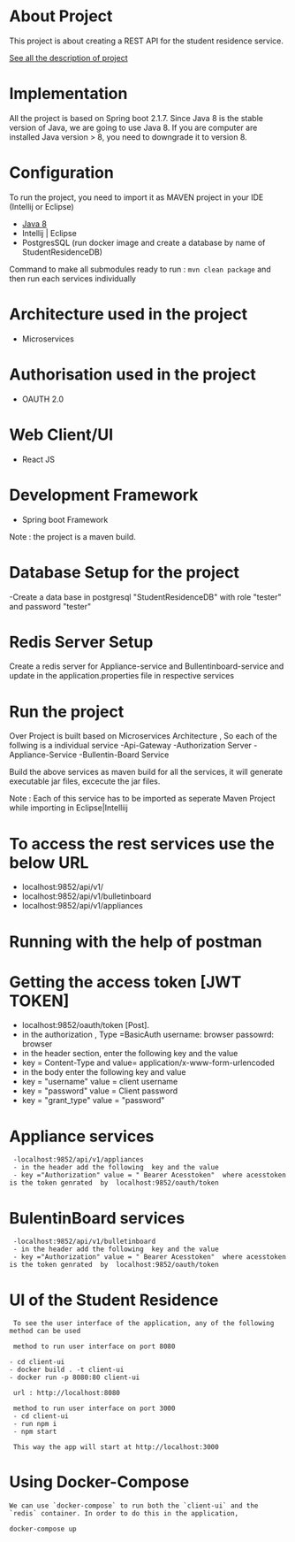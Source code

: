 # About Project
This project is about creating a REST API for the student residence service. 

[See all the description of project](https://gitlab.rz.uni-bamberg.de/dsg/projects/rest-apis/option-a2/blob/master/PROJECT_DESCRIPTION.md)

# Implementation
All the project is based on Spring boot 2.1.7. Since Java 8 is the stable version of Java, we are going to use Java 8. If you are computer are installed Java version > 8, you need to downgrade it to version 8.

# Configuration
To run the project, you need to import it as MAVEN project in your IDE (Intellij or Eclipse) 
 - [Java 8](https://www.oracle.com/technetwork/java/javase/downloads/jdk8-downloads-2133151.html) 
 - Intellij | Eclipse
 - PostgresSQL (run docker image and create a database by name of StudentResidenceDB)

Command to make all submodules ready to run : `mvn clean package` and then run each services individually

# Architecture  used in the project 
 - Microservices

# Authorisation  used in the project 
 - OAUTH 2.0

# Web Client/UI 
 - React JS

# Development Framework
 - Spring boot Framework

 
Note : the project is a maven build.
  
  


# Database Setup  for the project 
-Create a data base in postgresql "StudentResidenceDB"  with role "tester" and password "tester"

# Redis Server Setup
Create a redis server for  Appliance-service and Bullentinboard-service and update in the application.properties file  in respective services

# Run the project
 Over Project is built based  on Microservices  Architecture , So each of the follwing is  a individual service
    -Api-Gateway
    -Authorization Server
    -Appliance-Service
    -Bullentin-Board Service
    
   Build the above services as maven build for all the services, it will generate executable jar files, excecute the jar files. 
    
   Note : Each of this service has to be imported as seperate Maven Project  while importing in Eclipse|Intelliij
    
    


# To access the rest services use the below URL
 - localhost:9852/api/v1/
 - localhost:9852/api/v1/bulletinboard
 - localhost:9852/api/v1/appliances

# Running with the help of postman
  # Getting the access token [JWT TOKEN]
   - localhost:9852/oauth/token [Post].
   - in the authorization , Type =BasicAuth  username: browser passowrd: browser
   - in the header section, enter the following key and the value 
   - key = Content-Type and value= application/x-www-form-urlencoded
   - in the body enter the  following key and value 
   -  key = "username" value =  client username 
   -  key = "password" value = Client password 
   -  key = "grant_type"   value = "password"
 
   
 # Appliance services
     -localhost:9852/api/v1/appliances
     - in the header add the following  key and the value 
     - key ="Authorization" value = " Bearer Acesstoken"  where acesstoken is the token genrated  by  localhost:9852/oauth/token
    

 # BulentinBoard  services
     -localhost:9852/api/v1/bulletinboard
     - in the header add the following  key and the value 
     - key ="Authorization" value = " Bearer Acesstoken"  where acesstoken is the token genrated  by  localhost:9852/oauth/token
   
  # UI of the Student Residence
     To see the user interface of the application, any of the following method can be used 
  
     method to run user interface on port 8080
     
    - cd client-ui
    - docker build . -t client-ui
    - docker run -p 8080:80 client-ui

     url : http://localhost:8080
     
     method to run user interface on port 3000
     - cd client-ui
     - run npm i
     - npm start
     
     This way the app will start at http://localhost:3000
     
  # Using Docker-Compose
    
    We can use `docker-compose` to run both the `client-ui` and the `redis` container. In order to do this in the application,
    
   `docker-compose up` 
   
   